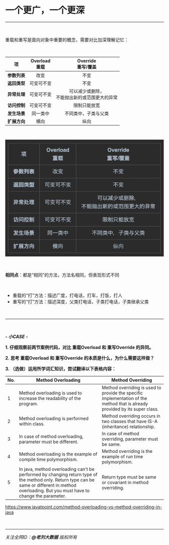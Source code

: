# 一个更广，一个更深

---

<br>

重载和重写是面向对象中重要的概念，需要对比加深理解记忆：

<br>

|    项     |     Overload<br/>重载     |     Override<br/>重写/覆盖      |
|:--------:|:-----------------------:|:---------------------------:|
| **参数列表** |           改变            |             不变              |
| **返回类型** |          可变可不变          |             不变              |
| **异常处理** |          可变可不变          | 可以减少或删除，<br/>不能抛出新的或范围更大的异常 |
| **访问控制** |          可变可不变          |           限制只能放宽            |
| **发生场景** |          同一类中           |         不同类中，子类与父类          |
| **扩展方向** |           横向            |             纵向              | 

<br>

![](../../../resources/9.png)

<br>

**相同点**：都是“相同”的方法，方法名相同，但表现形式不同

<br>

- 重载的“打”方法：描述广度，打电话，打车，打饭，打人
- 重写的“打”方法：描述深度，父类打电话，子类打电话，子类继承父类

<br>

---

<br>

***- 小CASE -***

**1. 仔细观察前两节案例代码，对比 重载Overload 和 重写Override 的异同。**

**2. 思考 重载Overload 和 重写Override 的本质是什么，为什么需要这样做？**

**3. （选做）运用所学词汇知识，尝试翻译以下表格内容：**

| No. | Method Overloading	                                                                                                                                                                                | Method Overriding                                                                                                           |
|-----|----------------------------------------------------------------------------------------------------------------------------------------------------------------------------------------------------|-----------------------------------------------------------------------------------------------------------------------------|
| 1   | Method overloading is used to increase the readability of the program.                                                                                                                             | Method overriding is used to provide the specific implementation of the method that is already provided by its super class. |
| 2   | Method overloading is performed within class.	                                                                                                                                                     | Method overriding occurs in two classes that have IS-A (inheritance) relationship.                                          |
| 3   | In case of method overloading, parameter must be different.	                                                                                                                                       | In case of method overriding, parameter must be same.                                                                       |
| 4   | Method overloading is the example of compile time polymorphism.	                                                                                                                                   | Method overriding is the example of run time polymorphism.                                                                  |
| 5   | In java, method overloading can't be performed by changing return type of the method only. Return type can be same or different in method overloading. But you must have to change the parameter.	 | Return type must be same or covariant in method overriding.                                                                 |

https://www.javatpoint.com/method-overloading-vs-method-overriding-in-java

<br>

---

_关注全网ID：**@老刘大数据** 版权所有_